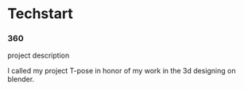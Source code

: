 # Techstart

### 360

<script src='//vizor.io/static/scripts/vizor-360-embed.js' data-vizorurl='//vizor.io/embed/dilben/t-pose'></script>

project description

I called my project T-pose in honor of my work in the 3d designing on blender.
